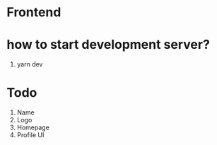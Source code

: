 # Frontend

# how to start development server?

1. yarn dev

# Todo

1. Name
2. Logo
3. Homepage
4. Profile UI

